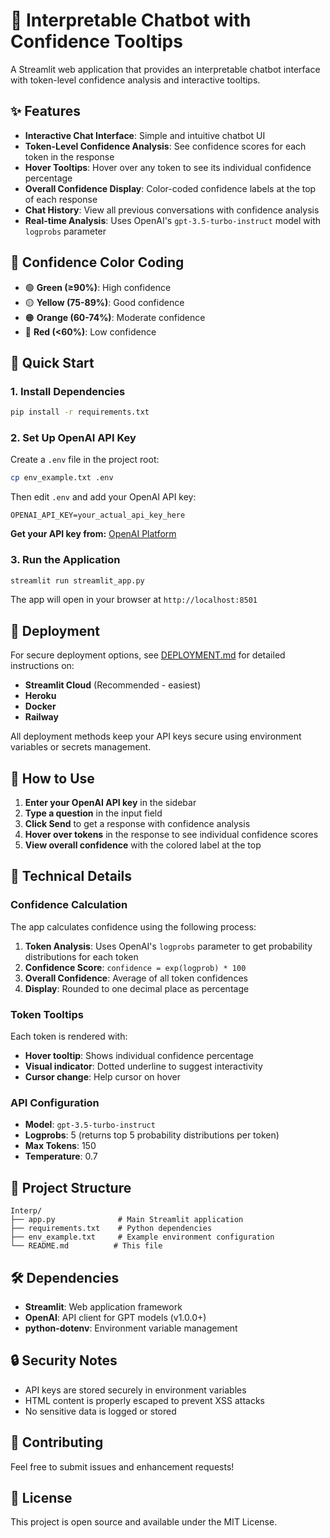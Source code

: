 # 🤖 Interpretable Chatbot with Confidence Tooltips

A Streamlit web application that provides an interpretable chatbot interface with token-level confidence analysis and interactive tooltips.

## ✨ Features

- **Interactive Chat Interface**: Simple and intuitive chatbot UI
- **Token-Level Confidence Analysis**: See confidence scores for each token in the response
- **Hover Tooltips**: Hover over any token to see its individual confidence percentage
- **Overall Confidence Display**: Color-coded confidence labels at the top of each response
- **Chat History**: View all previous conversations with confidence analysis
- **Real-time Analysis**: Uses OpenAI's `gpt-3.5-turbo-instruct` model with `logprobs` parameter

## 🎨 Confidence Color Coding

- 🟢 **Green (≥90%)**: High confidence
- 🟡 **Yellow (75-89%)**: Good confidence  
- 🟠 **Orange (60-74%)**: Moderate confidence
- 🔴 **Red (<60%)**: Low confidence

## 🚀 Quick Start

### 1. Install Dependencies

```bash
pip install -r requirements.txt
```

### 2. Set Up OpenAI API Key

Create a `.env` file in the project root:

```bash
cp env_example.txt .env
```

Then edit `.env` and add your OpenAI API key:

```
OPENAI_API_KEY=your_actual_api_key_here
```

**Get your API key from:** [OpenAI Platform](https://platform.openai.com/api-keys)

### 3. Run the Application

```bash
streamlit run streamlit_app.py
```

The app will open in your browser at `http://localhost:8501`

## 🚀 Deployment

For secure deployment options, see [DEPLOYMENT.md](DEPLOYMENT.md) for detailed instructions on:

- **Streamlit Cloud** (Recommended - easiest)
- **Heroku**
- **Docker**
- **Railway**

All deployment methods keep your API keys secure using environment variables or secrets management.

## 📖 How to Use

1. **Enter your OpenAI API key** in the sidebar
2. **Type a question** in the input field
3. **Click Send** to get a response with confidence analysis
4. **Hover over tokens** in the response to see individual confidence scores
5. **View overall confidence** with the colored label at the top

## 🔧 Technical Details

### Confidence Calculation

The app calculates confidence using the following process:

1. **Token Analysis**: Uses OpenAI's `logprobs` parameter to get probability distributions for each token
2. **Confidence Score**: `confidence = exp(logprob) * 100`
3. **Overall Confidence**: Average of all token confidences
4. **Display**: Rounded to one decimal place as percentage

### Token Tooltips

Each token is rendered with:
- **Hover tooltip**: Shows individual confidence percentage
- **Visual indicator**: Dotted underline to suggest interactivity
- **Cursor change**: Help cursor on hover

### API Configuration

- **Model**: `gpt-3.5-turbo-instruct`
- **Logprobs**: 5 (returns top 5 probability distributions per token)
- **Max Tokens**: 150
- **Temperature**: 0.7

## 📁 Project Structure

```
Interp/
├── app.py              # Main Streamlit application
├── requirements.txt    # Python dependencies
├── env_example.txt     # Example environment configuration
└── README.md          # This file
```

## 🛠️ Dependencies

- **Streamlit**: Web application framework
- **OpenAI**: API client for GPT models (v1.0.0+)
- **python-dotenv**: Environment variable management

## 🔒 Security Notes

- API keys are stored securely in environment variables
- HTML content is properly escaped to prevent XSS attacks
- No sensitive data is logged or stored

## 🤝 Contributing

Feel free to submit issues and enhancement requests!

## 📄 License

This project is open source and available under the MIT License. 